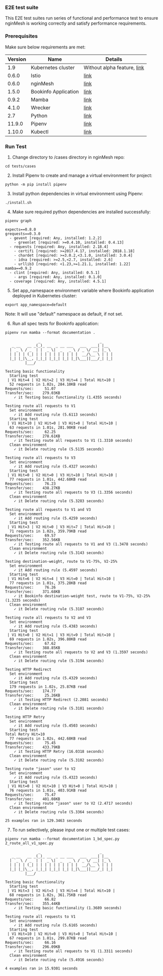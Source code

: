 ### E2E test suite

This E2E test suites run series of functional and performance test to ensure nginMesh is working correctly and satisfy performance requirements.

### Prerequisites

Make sure below requirements are met:

| Version | Name | Details |
| --- | ------ | ------ |
|1.9|Kubernetes cluster|Without alpha feature, [link](https://istio.io/docs/setup/kubernetes/quick-start.html#google-kubernetes-engine)|
|0.6.0|Istio|[link](https://istio.io/docs/setup/kubernetes/quick-start.html)|
|0.6.0|nginMesh|[link](https://github.com/nginmesh/nginmesh/blob/master/README.md)|
|1.5.0|Bookinfo Application|[link](https://github.com/istio/istio/blob/master/samples/bookinfo/src)|
|0.9.2|Mamba|[link](https://github.com/nestorsalceda/mamba)|
|4.1.0|Wrecker|[link](https://github.com/wg/wrk)|
|2.7|Python|[link](https://www.python.org)|
|11.9.0|Pipenv|[link](https://docs.pipenv.org/)|
|1.10.0|Kubectl|[link](https://kubernetes.io/docs/tasks/tools/install-kubectl/)|

### Run Test 

1. Change directory to /cases directory in nginMesh repo:
```
cd tests/cases
```

2. Install Pipenv to create and manage a virtual environment for project:

```
python -m pip install pipenv
```

3. Install python dependencies in virtual environment using Pipenv:

```
./install.sh
```

4. Make sure required python dependencies are installed successfully:

```
pipenv graph
```
```
expects==0.8.0
grequests==0.3.0
  - gevent [required: Any, installed: 1.2.2]
    - greenlet [required: >=0.4.10, installed: 0.4.13]
  - requests [required: Any, installed: 2.18.4]
    - certifi [required: >=2017.4.17, installed: 2018.1.18]
    - chardet [required: >=3.0.2,<3.1.0, installed: 3.0.4]
    - idna [required: >=2.5,<2.7, installed: 2.6]
    - urllib3 [required: <1.23,>=1.21.1, installed: 1.22]
mamba==0.9.2
  - clint [required: Any, installed: 0.5.1]
    - args [required: Any, installed: 0.1.0]
  - coverage [required: Any, installed: 4.5.1]
``` 

5. Set app_namespace environment variable where Bookinfo application deployed in Kubernetes cluster: 

```
export app_namespace=default
```
Note: It will use "default" namespace as default, if not set.

6. Run all spec tests for Bookinfo application:

```
pipenv run mamba --format documentation .
```
```
               _                           _
   _ __   __ _(_)_ __  _ __ ___   ___  ___| |__
  | `_ \ / _  | |  _ \|  _   _ \ / _ \/ __| |_ \
  | | | | (_| | | | | | | | | | |  __/\__ \ | | |
  |_| |_|\__, |_|_| |_|_| |_| |_|\___||___/_| |_|
         |___/

Testing basic functionality
  Starting test
 | V1 Hit=4 | V2 Hit=2 | V3 Hit=4 | Total Hit=10 |
  52 requests in 1.02s, 284.10KB read
Requests/sec:     51.07
Transfer/sec:    279.03KB
    ✓ it Testing basic functionality (1.4355 seconds)

Testing route all requests to V1
  Set environment
    ✓ it Add routing rule (5.6113 seconds)
  Starting test
 | V1 Hit=10 | V2 Hit=0 | V3 Hit=0 | Total Hit=10 |
  63 requests in 1.01s, 281.98KB read
Requests/sec:     62.25
Transfer/sec:    278.61KB
    ✓ it Testing route all requests to V1 (1.3310 seconds)
  Clean environment
    ✓ it Delete routing rule (5.5135 seconds)

Testing route all requests to V3
  Set environment
    ✓ it Add routing rule (5.4327 seconds)
  Starting test
 | V1 Hit=0 | V2 Hit=0 | V3 Hit=10 | Total Hit=10 |
  77 requests in 1.01s, 442.68KB read
Requests/sec:     76.23
Transfer/sec:    438.27KB
    ✓ it Testing route all requests to V3 (1.3356 seconds)
  Clean environment
    ✓ it Delete routing rule (5.3283 seconds)

Testing route all requests to V1 and V3
  Set environment
    ✓ it Add routing rule (5.4259 seconds)
  Starting test
 | V1 Hit=3 | V2 Hit=0 | V3 Hit=7 | Total Hit=10 |
  71 requests in 1.02s, 359.79KB read
Requests/sec:     69.57
Transfer/sec:    352.56KB
    ✓ it Testing route all requests to V1 and V3 (1.3478 seconds)
  Clean environment
    ✓ it Delete routing rule (5.3143 seconds)

Testing destination-weight, route to V1-75%, V2-25%
  Set environment
    ✓ it Add routing rule (5.4597 seconds)
  Starting test
 | V1 Hit=6 | V2 Hit=4 | V3 Hit=0 | Total Hit=10 |
  77 requests in 1.01s, 375.28KB read
Requests/sec:     76.26
Transfer/sec:    371.68KB
    ✓ it Bookinfo destination-weight test, route to V1-75%, V2-25% (1.3235 seconds)
  Clean environment
    ✓ it Delete routing rule (5.3187 seconds)

Testing route all requests to V2 and V3
  Set environment
    ✓ it Add routing rule (5.4383 seconds)
  Starting test
 | V1 Hit=0 | V2 Hit=1 | V3 Hit=9 | Total Hit=10 |
  69 requests in 1.02s, 396.80KB read
Requests/sec:     67.62
Transfer/sec:    388.85KB
    ✓ it Testing route all requests to V2 and V3 (1.3597 seconds)
  Clean environment
    ✓ it Delete routing rule (5.3194 seconds)

Testing HTTP Redirect
  Set environment
    ✓ it Add routing rule (5.4329 seconds)
  Starting test
  179 requests in 1.02s, 25.87KB read
Requests/sec:    174.77
Transfer/sec:     25.26KB
    ✓ it Testing HTTP Redirect (2.2081 seconds)
  Clean environment
    ✓ it Delete routing rule (5.3181 seconds)

Testing HTTP Retry
  Set environment
    ✓ it Add routing rule (5.4503 seconds)
  Starting test
Total Retry Hit=10
  77 requests in 1.02s, 442.68KB read
Requests/sec:     75.45
Transfer/sec:    433.79KB
    ✓ it Testing HTTP Retry (16.0318 seconds)
  Clean environment
    ✓ it Delete routing rule (5.3102 seconds)

Testing route "jason" user to V2
  Set environment
    ✓ it Add routing rule (5.4323 seconds)
  Starting test
 | V1 Hit=0 | V2 Hit=10 | V3 Hit=0 | Total Hit=10 |
  76 requests in 1.01s, 403.91KB read
Requests/sec:     75.47
Transfer/sec:    401.08KB
    ✓ it Testing route "jason" user to V2 (2.4717 seconds)
  Clean environment
    ✓ it Delete routing rule (5.3364 seconds)

25 examples ran in 129.3463 seconds
```
7. To run selectively, please input one or multiple test cases:
```
pipenv run mamba --format documentation 1_bd_spec.py 2_route_all_v1_spec.py

```
```
               _                           _
   _ __   __ _(_)_ __  _ __ ___   ___  ___| |__
  | `_ \ / _  | |  _ \|  _   _ \ / _ \/ __| |_ \
  | | | | (_| | | | | | | | | | |  __/\__ \ | | |
  |_| |_|\__, |_|_| |_|_| |_| |_|\___||___/_| |_|
         |___/

Testing basic functionality
  Starting test
 | V1 Hit=3 | V2 Hit=3 | V3 Hit=4 | Total Hit=10 |
  68 requests in 1.02s, 361.75KB read
Requests/sec:     66.82
Transfer/sec:    355.44KB
    ✓ it Testing basic functionality (1.3689 seconds)

Testing route all requests to V1
  Set environment
    ✓ it Add routing rule (5.6165 seconds)
  Starting test
 | V1 Hit=10 | V2 Hit=0 | V3 Hit=0 | Total Hit=10 |
  67 requests in 1.01s, 299.87KB read
Requests/sec:     66.16
Transfer/sec:    296.09KB
    ✓ it Testing route all requests to V1 (1.3311 seconds)
  Clean environment
    ✓ it Delete routing rule (5.4916 seconds)

4 examples ran in 15.9301 seconds
```
